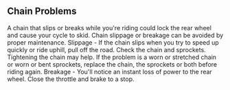 ## Chain Problems
A chain that slips or breaks while you're riding could lock the rear wheel and cause your cycle to skid. Chain slippage or breakage can be avoided by proper maintenance.
Slippage - If the chain slips when you try to speed up quickly or ride uphill, pull off the road. Check the chain and sprockets. Tightening the chain may help. If the problem is a worn or stretched chain or worn or bent sprockets, replace the chain, the sprockets or both before riding again.
Breakage - You'll notice an instant loss of power to the rear wheel. Close the throttle and brake to a stop.